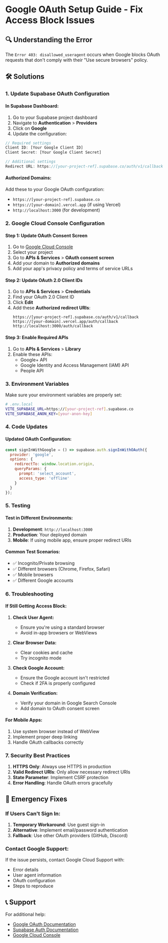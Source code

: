 # Google OAuth Setup Guide - Fix Access Block Issues

## 🔍 **Understanding the Error**

The `Error 403: disallowed_useragent` occurs when Google blocks OAuth requests that don't comply with their "Use secure browsers" policy.

## 🛠️ **Solutions**

### **1. Update Supabase OAuth Configuration**

#### **In Supabase Dashboard:**
1. Go to your Supabase project dashboard
2. Navigate to **Authentication** > **Providers**
3. Click on **Google**
4. Update the configuration:

```javascript
// Required settings
Client ID: [Your Google Client ID]
Client Secret: [Your Google Client Secret]

// Additional settings
Redirect URL: https://[your-project-ref].supabase.co/auth/v1/callback
```

#### **Authorized Domains:**
Add these to your Google OAuth configuration:
- `https://[your-project-ref].supabase.co`
- `https://[your-domain].vercel.app` (if using Vercel)
- `http://localhost:3000` (for development)

### **2. Google Cloud Console Configuration**

#### **Step 1: Update OAuth Consent Screen**
1. Go to [Google Cloud Console](https://console.cloud.google.com/)
2. Select your project
3. Go to **APIs & Services** > **OAuth consent screen**
4. Add your domain to **Authorized domains**
5. Add your app's privacy policy and terms of service URLs

#### **Step 2: Update OAuth 2.0 Client IDs**
1. Go to **APIs & Services** > **Credentials**
2. Find your OAuth 2.0 Client ID
3. Click **Edit**
4. Add these **Authorized redirect URIs**:
   ```
   https://[your-project-ref].supabase.co/auth/v1/callback
   https://[your-domain].vercel.app/auth/callback
   http://localhost:3000/auth/callback
   ```

#### **Step 3: Enable Required APIs**
1. Go to **APIs & Services** > **Library**
2. Enable these APIs:
   - Google+ API
   - Google Identity and Access Management (IAM) API
   - People API

### **3. Environment Variables**

Make sure your environment variables are properly set:

```bash
# .env.local
VITE_SUPABASE_URL=https://[your-project-ref].supabase.co
VITE_SUPABASE_ANON_KEY=[your-anon-key]
```

### **4. Code Updates**

#### **Updated OAuth Configuration:**
```javascript
const signInWithGoogle = () => supabase.auth.signInWithOAuth({ 
  provider: 'google',
  options: {
    redirectTo: window.location.origin,
    queryParams: {
      prompt: 'select_account',
      access_type: 'offline'
    }
  }
});
```

### **5. Testing**

#### **Test in Different Environments:**
1. **Development**: `http://localhost:3000`
2. **Production**: Your deployed domain
3. **Mobile**: If using mobile app, ensure proper redirect URIs

#### **Common Test Scenarios:**
- ✅ Incognito/Private browsing
- ✅ Different browsers (Chrome, Firefox, Safari)
- ✅ Mobile browsers
- ✅ Different Google accounts

### **6. Troubleshooting**

#### **If Still Getting Access Block:**

1. **Check User Agent:**
   - Ensure you're using a standard browser
   - Avoid in-app browsers or WebViews

2. **Clear Browser Data:**
   - Clear cookies and cache
   - Try incognito mode

3. **Check Google Account:**
   - Ensure the Google account isn't restricted
   - Check if 2FA is properly configured

4. **Domain Verification:**
   - Verify your domain in Google Search Console
   - Add domain to OAuth consent screen

#### **For Mobile Apps:**
1. Use system browser instead of WebView
2. Implement proper deep linking
3. Handle OAuth callbacks correctly

### **7. Security Best Practices**

1. **HTTPS Only**: Always use HTTPS in production
2. **Valid Redirect URIs**: Only allow necessary redirect URIs
3. **State Parameter**: Implement CSRF protection
4. **Error Handling**: Handle OAuth errors gracefully

## 🚨 **Emergency Fixes**

### **If Users Can't Sign In:**

1. **Temporary Workaround**: Use guest sign-in
2. **Alternative**: Implement email/password authentication
3. **Fallback**: Use other OAuth providers (GitHub, Discord)

### **Contact Google Support:**
If the issue persists, contact Google Cloud Support with:
- Error details
- User agent information
- OAuth configuration
- Steps to reproduce

## 📞 **Support**

For additional help:
- [Google OAuth Documentation](https://developers.google.com/identity/protocols/oauth2)
- [Supabase Auth Documentation](https://supabase.com/docs/guides/auth)
- [Google Cloud Console](https://console.cloud.google.com/) 